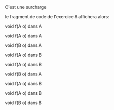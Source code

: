 

C'est une surcharge



le fragment de code de l'exercice 8 affichera alors:


void f(A o) dans A

void f(A o) dans A

void f(B o) dans A

void f(A o) dans B

void f(A o) dans B

void f(B o) dans A

void f(A o) dans B

void f(A o) dans B

void f(B o) dans B
